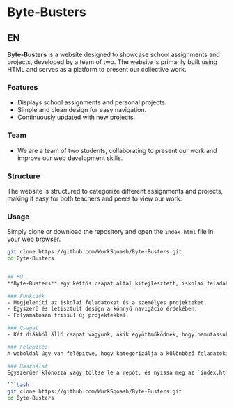 # Byte-Busters

## EN
**Byte-Busters** is a website designed to showcase school assignments and projects, developed by a team of two. The website is primarily built using HTML and serves as a platform to present our collective work.

### Features
- Displays school assignments and personal projects.
- Simple and clean design for easy navigation.
- Continuously updated with new projects.

### Team
- We are a team of two students, collaborating to present our work and improve our web development skills.

### Structure
The website is structured to categorize different assignments and projects, making it easy for both teachers and peers to view our work.

### Usage
Simply clone or download the repository and open the `index.html` file in your web browser.

```bash
git clone https://github.com/WurkSqoash/Byte-Busters.git
cd Byte-Busters


## HU
**Byte-Busters** egy kétfős csapat által kifejlesztett, iskolai feladatok és projektek bemutatására szolgáló weboldal. A weboldal elsősorban HTML használatával készült, és közös munkánk bemutatására szolgál.

### Funkciók
- Megjeleníti az iskolai feladatokat és a személyes projekteket.
- Egyszerű és letisztult design a könnyű navigáció érdekében.
- Folyamatosan frissül új projektekkel.

### Csapat
- Két diákból álló csapat vagyunk, akik együttműködnek, hogy bemutassuk munkánkat és fejlesszük webfejlesztői képességeinket.

### Felépítés
A weboldal úgy van felépítve, hogy kategorizálja a különböző feladatokat és projekteket, így mind a tanárok, mind a társaink számára megkönnyíti a munkánk megtekintését.

### Használat
Egyszerűen klónozza vagy töltse le a repót, és nyissa meg az `index.html` fájlt a böngészőben.

```bash
git clone https://github.com/WurkSqoash/Byte-Busters.git
cd Byte-Busters
